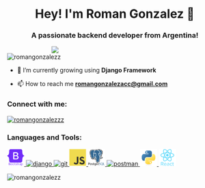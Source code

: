 <h1 align="center">Hey! I'm Roman Gonzalez 🧉</h1>
<h3 align="center">A passionate backend developer from Argentina!</h3>
<img align="right" alt"Coding!!!" width="400" src="https://media3.giphy.com/media/R03zWv5p1oNSQd91EP/giphy.gif?cid=ecf05e47qw9mtmc68fgx0g73gu9xt0vd33mfbxtysq2j9xti&rid=giphy.gif&ct=g">

<p align="left"> <img src="https://komarev.com/ghpvc/?username=romangonzalezz&label=Profile%20views&color=0e75b6&style=plastic" alt="romangonzalezz" /> </p>

- 🌱 I’m currently growing using **Django Framework**

- 📫 How to reach me **romangonzalezacc@gmail.com**

<h3 align="left">Connect with me:</h3>
<p align="left">
<a href="https://linkedin.com/in/romangonzalezzz" target="blank"><img align="center" src="https://raw.githubusercontent.com/rahuldkjain/github-profile-readme-generator/master/src/images/icons/Social/linked-in-alt.svg" alt="romangonzalezzz" height="30" width="40" /></a>
</p>

<h3 align="left">Languages and Tools:</h3>
<p align="left"> <a href="https://getbootstrap.com" target="_blank" rel="noreferrer"> <img src="https://raw.githubusercontent.com/devicons/devicon/master/icons/bootstrap/bootstrap-plain-wordmark.svg" alt="bootstrap" width="40" height="40"/> </a> <a href="https://www.djangoproject.com/" target="_blank" rel="noreferrer"> <img src="https://cdn.worldvectorlogo.com/logos/django.svg" alt="django" width="40" height="40"/> </a> <a href="https://flask.palletsprojects.com/" target="_blank" rel="noreferrer">  </a> <a href="https://git-scm.com/" target="_blank" rel="noreferrer"> <img src="https://www.vectorlogo.zone/logos/git-scm/git-scm-icon.svg" alt="git" width="40" height="40"/> </a> <a href="https://developer.mozilla.org/en-US/docs/Web/JavaScript" target="_blank" rel="noreferrer"> <img src="https://raw.githubusercontent.com/devicons/devicon/master/icons/javascript/javascript-original.svg" alt="javascript" width="40" height="40"/> </a> <a href="https://www.postgresql.org" target="_blank" rel="noreferrer"> <img src="https://raw.githubusercontent.com/devicons/devicon/master/icons/postgresql/postgresql-original-wordmark.svg" alt="postgresql" width="40" height="40"/> </a> <a href="https://postman.com" target="_blank" rel="noreferrer"> <img src="https://www.vectorlogo.zone/logos/getpostman/getpostman-icon.svg" alt="postman" width="40" height="40"/> </a> <a href="https://www.python.org" target="_blank" rel="noreferrer"> <img src="https://raw.githubusercontent.com/devicons/devicon/master/icons/python/python-original.svg" alt="python" width="40" height="40"/> </a> <a href="https://reactjs.org/" target="_blank" rel="noreferrer"> <img src="https://raw.githubusercontent.com/devicons/devicon/master/icons/react/react-original-wordmark.svg" alt="react" width="40" height="40"/> </a> </p>

<p><img align="center" src="https://github-readme-stats.vercel.app/api/top-langs?username=romangonzalezz&show_icons=true&theme=dark&locale=en&layout=compact" alt="romangonzalezz" /></p>
